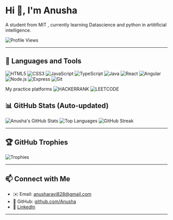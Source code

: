 # Hi 👋, I'm Anusha

A student from MIT , currently learning Datascience and python in artitificial intelligence.

![Profile Views](https://komarev.com/ghpvc/?username=Anusha&label=Profile%20views&color=0e75b6&style=flat)

---

## 🔧 Languages and Tools

![HTML5](https://img.shields.io/badge/HTML5-E34F26?style=flat-square&logo=html5&logoColor=white)
![CSS3](https://img.shields.io/badge/CSS3-1572B6?style=flat-square&logo=css3&logoColor=white)
![JavaScript](https://img.shields.io/badge/JavaScript-F7DF1E?style=flat-square&logo=javascript&logoColor=black)
![TypeScript](https://img.shields.io/badge/TypeScript-3178C6?style=flat-square&logo=typescript&logoColor=white)
![Java](https://img.shields.io/badge/Java-007396?style=flat-square&logo=java&logoColor=white)
![React](https://img.shields.io/badge/React-20232A?style=flat-square&logo=react&logoColor=61DAFB)
![Angular](https://img.shields.io/badge/Angular-DD0031?style=flat-square&logo=angular&logoColor=white)
![Node.js](https://img.shields.io/badge/Node.js-339933?style=flat-square&logo=nodedotjs&logoColor=white)
![Express](https://img.shields.io/badge/Express.js-000000?style=flat-square&logo=express&logoColor=white)
![Git](https://img.shields.io/badge/Git-F05032?style=flat-square&logo=git&logoColor=white)

My practice platforms
![HACKERRANK](https://www.hackerrank.com/profile/anusharavi_828)
![LEETCODE](https://leetcode.com/u/anusha_ravi/)




## 📊 GitHub Stats (Auto-updated)

![Anusha's GitHub Stats](https://github-readme-stats.vercel.app/api?username=Anusharavi05&show_icons=true&theme=default&count_private=true)
![Top Languages](https://github-readme-stats.vercel.app/api/top-langs/?username=Anusharavi05&layout=compact&theme=default)
![GitHub Streak](https://streak-stats.demolab.com/?user=Anusharavi05&theme=default)

---

## 🏆 GitHub Trophies

![Trophies](https://github-profile-trophy.vercel.app/?username=Anusharavi05&theme=flat&column=7)

---

## 📫 Connect with Me

- ✉️ Email: [anusharavi828@gmail.com](mailto:anusha828@gmail.com)
- 💼 GitHub: [github.com/Anusha](https://github.com/Anusharavi05)
- 💼 [LinkedIn](https://www.linkedin.com/in/anusha-ravi-40b04b292/)

---


